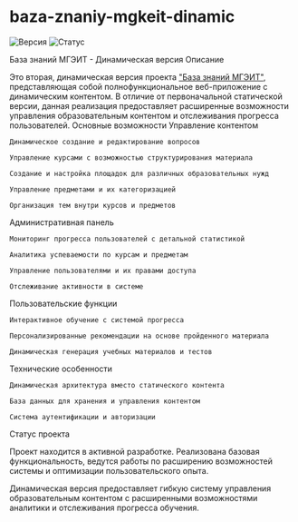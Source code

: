 # baza-znaniy-mgkeit-dinamic
![Версия](https://img.shields.io/badge/версия-0.1.0-blue)
![Статус](https://img.shields.io/badge/статус-в%20разработке-pink)

База знаний МГЭИТ - Динамическая версия
Описание

Это вторая, динамическая версия проекта ["База знаний МГЭИТ"](https://github.com/R1naku/baza-znaniy-mgkeit), представляющая собой полнофункциональное веб-приложение с динамическим контентом. В отличие от первоначальной статической версии, данная реализация предоставляет расширенные возможности управления образовательным контентом и отслеживания прогресса пользователей.
Основные возможности
Управление контентом

    Динамическое создание и редактирование вопросов

    Управление курсами с возможностью структурирования материала

    Создание и настройка площадок для различных образовательных нужд

    Управление предметами и их категоризацией

    Организация тем внутри курсов и предметов

Административная панель

    Мониторинг прогресса пользователей с детальной статистикой

    Аналитика успеваемости по курсам и предметам

    Управление пользователями и их правами доступа

    Отслеживание активности в системе

Пользовательские функции

    Интерактивное обучение с системой прогресса

    Персонализированные рекомендации на основе пройденного материала

    Динамическая генерация учебных материалов и тестов

Технические особенности

    Динамическая архитектура вместо статического контента

    База данных для хранения и управления контентом

    Система аутентификации и авторизации

Статус проекта

Проект находится в активной разработке. Реализована базовая функциональность, ведутся работы по расширению возможностей системы и оптимизации пользовательского опыта.

Динамическая версия предоставляет гибкую систему управления образовательным контентом с расширенными возможностями аналитики и отслеживания прогресса обучения.
